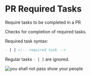 # PR Required Tasks

Require tasks to be completed in a PR

Checks for completion of required tasks.

Required task syntax:

```md
- [ ] <!-- required task -->
```
 Regular tasks `- [ ]` are ignored.

![you shall not pass](https://i.kym-cdn.com/entries/icons/original/000/002/144/You_Shall_Not_Pass!_0-1_screenshot.jpg)
show your people
